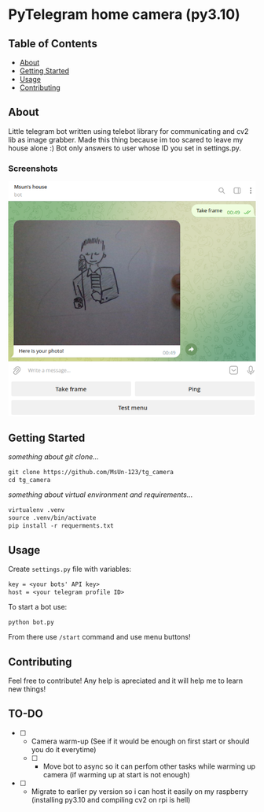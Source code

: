 # PyTelegram home camera (py3.10)

## Table of Contents

- [About](#about)
- [Getting Started](#getting_started)
- [Usage](#usage)
- [Contributing](#contributing)

## About <a name = "about"></a>

Little telegram bot written using telebot library for communicating and cv2 lib as image grabber. Made this thing because im too scared to leave my house alone :) Bot only answers to user whose ID you set in settings.py.

### Screenshots

![Definetly not rickroll](screenshot-1.png)


## Getting Started<a name = "getting_started"></a>

*something about git clone...*
```
git clone https://github.com/MsUn-123/tg_camera
cd tg_camera
```

*something about virtual environment and requirements...*
```
virtualenv .venv
source .venv/bin/activate
pip install -r requerments.txt
```

## Usage <a name = "usage"></a>

Create `settings.py` file with variables:
```
key = <your bots' API key>
host = <your telegram profile ID>
```

To start a bot use: 
```
python bot.py
```
From there use `/start` command and use menu buttons!

## Contributing <a name = "contributing"></a>

Feel free to contribute! Any help is apreciated and it will help me to learn new things!


## TO-DO

- [ ] - Camera warm-up (See if it would be enough on first start or  should you do it everytime)
  - [ ] - Move bot to async so it can perfom other tasks while warming up camera (if warming up at start is not enough)
- [ ] - Migrate to earlier py version so i can host it easily on my raspberry (installing py3.10 and compiling cv2 on rpi is hell)
